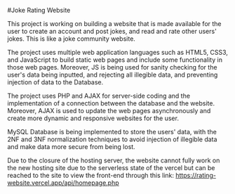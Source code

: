 #Joke Rating Website

This project is working on building a website that is made available for the user to create an account and post jokes, and read and rate other users' jokes. This is like a joke community website.

The project uses multiple web application languages such as HTML5, CSS3, and JavaScript to build static web pages and include some functionality in those web pages. Moreover, JS is being used for sanity checking for the user's data being inputted, and rejecting all illegible data, and preventing injection of data to the Database.

The project uses PHP and AJAX for server-side coding and the implementation of a connection between the database and the website. Moreover, AJAX is used to update the web pages asynchronously and create more dynamic and responsive websites for the user.

MySQL Database is being implemented to store the users' data, with the 2NF and 3NF normalization techniques to avoid injection of illegible data and make data more secure from being lost.

Due to the closure of the hosting server, the website cannot fully work on the new hosting site due to the serverless state of the vercel but can be reached to the site to view the front-end through this link: https://rating-website.vercel.app/api/homepage.php

